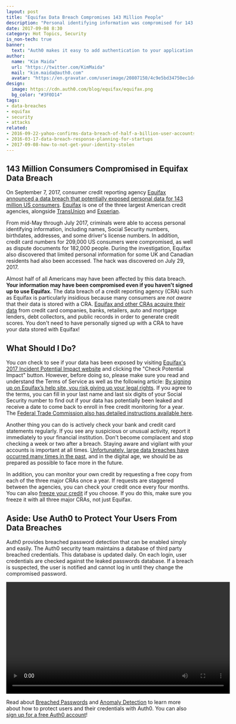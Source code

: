 ```yaml
---
layout: post
title: "Equifax Data Breach Compromises 143 Million People"
description: "Personal identifying information was compromised for 143 million Americans in a massive Equifax data breach from May to July, 2017."
date: 2017-09-08 8:30
category: Hot Topics, Security
is_non-tech: true
banner:
  text: "Auth0 makes it easy to add authentication to your application."
author:
  name: "Kim Maida"
  url: "https://twitter.com/KimMaida"
  mail: "kim.maida@auth0.com"
  avatar: "https://en.gravatar.com/userimage/20807150/4c9e5bd34750ec1dcedd71cb40b4a9ba.png"
design:
  image: https://cdn.auth0.com/blog/equifax/equifax.png
  bg_color: "#3F0D14"
tags:
- data-breaches
- equifax
- security
- attacks
related:
- 2016-09-22-yahoo-confirms-data-breach-of-half-a-billion-user-accounts
- 2016-03-17-data-breach-response-planning-for-startups
- 2017-09-08-how-to-not-get-your-identity-stolen
---
```


## 143 Million Consumers Compromised in Equifax Data Breach

On September 7, 2017, consumer credit reporting agency [Equifax announced a data breach that potentially exposed personal data for 143 million US consumers](https://www.equifaxsecurity2017.com/). [Equifax](https://equifax.com) is one of the three largest American credit agencies, alongside [TransUnion](https://transunion.com) and [Experian](https://experian.com).

From mid-May through July 2017, criminals were able to access personal identifying information, including names, Social Security numbers, birthdates, addresses, and some driver's license numbers. In addition, credit card numbers for 209,000 US consumers were compromised, as well as dispute documents for 182,000 people. During the investigation, Equifax also discovered that limited personal information for some UK and Canadian residents had also been accessed. The hack was discovered on July 29, 2017.

Almost half of all Americans may have been affected by this data breach. **Your information may have been compromised even if you haven't signed up to use Equifax.** The data breach of a credit reporting agency (CRA) such as Equifax is particularly insidious because many consumers are _not aware_ that their data is stored with a CRA. [Equifax and other CRAs acquire their data](https://blog.equifax.com/credit/how-do-credit-reporting-agencies-get-their-information/) from credit card companies, banks, retailers, auto and mortgage lenders, debt collectors, and public records in order to generate credit scores. You don't need to have personally signed up with a CRA to have your data stored with Equifax!

## What Should I Do?

You _can_ check to see if your data has been exposed by visiting [Equifax's 2017 Incident Potential Impact website](https://www.equifaxsecurity2017.com/potential-impact/) and clicking the "Check Potential Impact" button. However, before doing so, please make sure you read and understand the Terms of Service as well as the following article: [By signing up on Equifax’s help site, you risk giving up your legal rights](https://www.washingtonpost.com/news/the-switch/wp/2017/09/08/what-to-know-before-you-check-equifaxs-data-breach-website/?utm_term=.5f7b92ed1765). If you agree to the terms, you can fill in your last name and last six digits of your Social Security number to find out if your data has potentially been leaked and receive a date to come back to enroll in free credit monitoring for a year. The [Federal Trade Commission also has detailed instructions available here](https://www.consumer.ftc.gov/blog/2017/09/equifax-data-breach-what-do).

Another thing you can do is actively check your bank and credit card statements regularly. If you see any suspicious or unusual activity, report it immediately to your financial institution. Don't become complacent and stop checking a week or two after a breach. Staying aware and vigilant with your accounts is important at all times. [Unfortunately, large data breaches have occurred many times in the past](http://money.cnn.com/2017/09/07/technology/business/biggest-breaches-ever/index.html), and in the digital age, we should be as prepared as possible to face more in the future.

In addition, you can monitor your own credit by requesting a free copy from each of the three major CRAs once a year. If requests are staggered between the agencies, you can check your credit once every four months. You can also [freeze your credit](http://clark.com/personal-finance-credit/credit-freeze-and-thaw-guide/) if you choose. If you do this, make sure you freeze it with all three major CRAs, not just Equifax.

## Aside: Use Auth0 to Protect Your Users From Data Breaches

Auth0 provides breached password detection that can be enabled simply and easily. The Auth0 security team maintains a database of third party breached credentials. This database is updated daily. On each login, user credentials are checked against the leaked passwords database. If a breach is suspected, the user is notified and cannot log in until they change the compromised password.

<video autoplay="" loop="" width="600">
  <source src="https://cdn.auth0.com/blog/breach/lock-2.m4v">
<img src="https://cdn.auth0.com/blog/breach/lock.gif">
</video>

Read about [Breached Passwords](https://auth0.com/breached-passwords) and [Anomaly Detection](https://auth0.com/docs/anomaly-detection) to learn more about how to protect users and their credentials with Auth0. You can also <a href="javascript:signup()">sign up for a free Auth0 account</a>!




